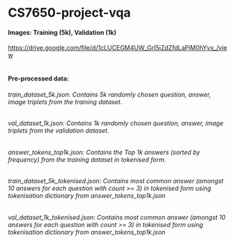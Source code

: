 # CS7650-project-vqa
#### Images: Training (5k), Validation (1k)
https://drive.google.com/file/d/1cLUCEGM4UW_GrI5iZdZfdLaPjM0hYvx_/view
<br><br>
#### Pre-processed data:
###### train_dataset_5k.json: Contains 5k randomly chosen question, answer, image triplets from the training dataset.
###### val_dataset_1k.json: Contains 1k randomly chosen question, answer, image triplets from the validation dataset.

###### answer_tokens_top1k.json: Contains the Top 1k answers (sorted by frequency) from the training dataset in tokenised form.
###### train_dataset_5k_tokenised.json: Contains most common answer (amongst 10 answers for each question with count >= 3) in tokenised form using tokenisation dictionary from answer_tokens_top1k.json
###### val_dataset_1k_tokenised.json: Contains most common answer (amongst 10 answers for each question with count >= 3) in tokenised form using tokenisation dictionary from answer_tokens_top1k.json
